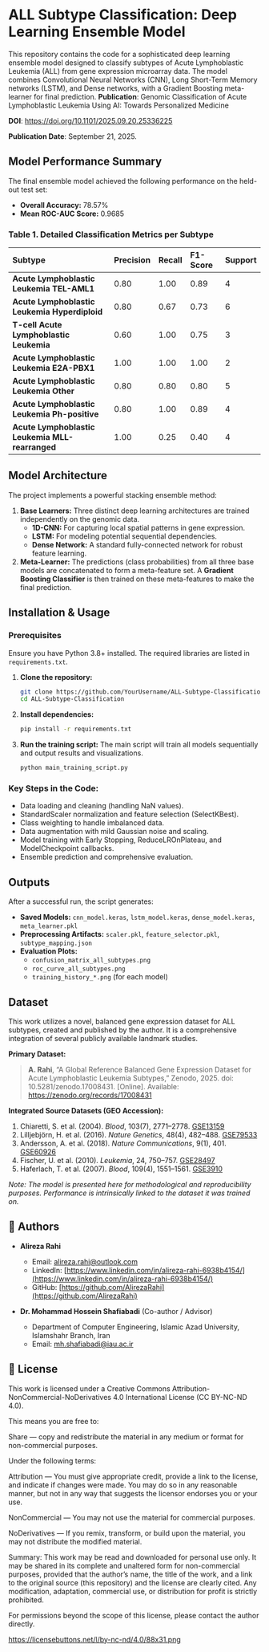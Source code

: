 # ALL Subtype Classification: Deep Learning Ensemble Model

This repository contains the code for a sophisticated deep learning ensemble model designed to classify subtypes of Acute Lymphoblastic Leukemia (ALL) from gene expression microarray data. The model combines Convolutional Neural Networks (CNN), Long Short-Term Memory networks (LSTM), and Dense networks, with a Gradient Boosting meta-learner for final prediction.
**Publication**: Genomic Classification of Acute Lymphoblastic Leukemia Using AI: Towards Personalized Medicine


**DOI**: https://doi.org/10.1101/2025.09.20.25336225


**Publication Date**: September 21, 2025.

##  Model Performance Summary

The final ensemble model achieved the following performance on the held-out test set:

- **Overall Accuracy:** 78.57%
- **Mean ROC-AUC Score:** 0.9685

### Table 1. Detailed Classification Metrics per Subtype

| Subtype | Precision | Recall | F1-Score | Support |
| :--- | :--- | :--- | :--- | :--- |
| **Acute Lymphoblastic Leukemia TEL-AML1** | 0.80 | 1.00 | 0.89 | 4 |
| **Acute Lymphoblastic Leukemia Hyperdiploid** | 0.80 | 0.67 | 0.73 | 6 |
| **T-cell Acute Lymphoblastic Leukemia** | 0.60 | 1.00 | 0.75 | 3 |
| **Acute Lymphoblastic Leukemia E2A-PBX1** | 1.00 | 1.00 | 1.00 | 2 |
| **Acute Lymphoblastic Leukemia Other** | 0.80 | 0.80 | 0.80 | 5 |
| **Acute Lymphoblastic Leukemia Ph-positive** | 0.80 | 1.00 | 0.89 | 4 |
| **Acute Lymphoblastic Leukemia MLL-rearranged** | 1.00 | 0.25 | 0.40 | 4 |

##  Model Architecture

The project implements a powerful stacking ensemble method:
1. **Base Learners:** Three distinct deep learning architectures are trained independently on the genomic data.
   - **1D-CNN:** For capturing local spatial patterns in gene expression.
   - **LSTM:** For modeling potential sequential dependencies.
   - **Dense Network:** A standard fully-connected network for robust feature learning.
2. **Meta-Learner:** The predictions (class probabilities) from all three base models are concatenated to form a meta-feature set. A **Gradient Boosting Classifier** is then trained on these meta-features to make the final prediction.

##  Installation & Usage

### Prerequisites
Ensure you have Python 3.8+ installed. The required libraries are listed in `requirements.txt`.

1. **Clone the repository:**
   ```bash
   git clone https://github.com/YourUsername/ALL-Subtype-Classification.git
   cd ALL-Subtype-Classification
   ```

2. **Install dependencies:**
   ```bash
   pip install -r requirements.txt
   ```

3. **Run the training script:**
   The main script will train all models sequentially and output results and visualizations.
   ```bash
   python main_training_script.py
   ```

### Key Steps in the Code:
- Data loading and cleaning (handling NaN values).
- StandardScaler normalization and feature selection (SelectKBest).
- Class weighting to handle imbalanced data.
- Data augmentation with mild Gaussian noise and scaling.
- Model training with Early Stopping, ReduceLROnPlateau, and ModelCheckpoint callbacks.
- Ensemble prediction and comprehensive evaluation.

##  Outputs

After a successful run, the script generates:
- **Saved Models:** `cnn_model.keras`, `lstm_model.keras`, `dense_model.keras`, `meta_learner.pkl`
- **Preprocessing Artifacts:** `scaler.pkl`, `feature_selector.pkl`, `subtype_mapping.json`
- **Evaluation Plots:**
  - `confusion_matrix_all_subtypes.png`
  - `roc_curve_all_subtypes.png`
  - `training_history_*.png` (for each model)

##  Dataset

This work utilizes a novel, balanced gene expression dataset for ALL subtypes, created and published by the author. It is a comprehensive integration of several publicly available landmark studies.

**Primary Dataset:**
> **A. Rahi**, “A Global Reference Balanced Gene Expression Dataset for Acute Lymphoblastic Leukemia Subtypes,” Zenodo, 2025. doi: 10.5281/zenodo.17008431. [Online]. Available: https://zenodo.org/records/17008431

**Integrated Source Datasets (GEO Accession):**
1.  Chiaretti, S. et al. (2004). *Blood*, 103(7), 2771–2778. [GSE13159](https://www.ncbi.nlm.nih.gov/geo/query/acc.cgi?acc=GSE13159)
2.  Lilljebjörn, H. et al. (2016). *Nature Genetics*, 48(4), 482–488. [GSE79533](https://www.ncbi.nlm.nih.gov/geo/query/acc.cgi?acc=GSE79533)
3.  Andersson, A. et al. (2018). *Nature Communications*, 9(1), 401. [GSE60926](https://www.ncbi.nlm.nih.gov/geo/query/acc.cgi?acc=GSE60926)
4.  Fischer, U. et al. (2010). *Leukemia*, 24, 750–757. [GSE28497](https://www.ncbi.nlm.nih.gov/geo/query/acc.cgi?acc=GSE28497)
5.  Haferlach, T. et al. (2007). *Blood*, 109(4), 1551–1561. [GSE3910](https://www.ncbi.nlm.nih.gov/geo/query/acc.cgi?acc=GSE3910)

*Note: The model is presented here for methodological and reproducibility purposes. Performance is intrinsically linked to the dataset it was trained on.*

## 👥 Authors

- **Alireza Rahi**
    - Email: [alireza.rahi@outlook.com](alireza.rahi@outlook.com)
    - LinkedIn: [https://www.linkedin.com/in/alireza-rahi-6938b4154/](https://www.linkedin.com/in/alireza-rahi-6938b4154/)
    - GitHub: [https://github.com/AlirezaRahi](https://github.com/AlirezaRahi)

- **Dr. Mohammad Hossein Shafiabadi** (Co-author / Advisor)
    - Department of Computer Engineering, Islamic Azad University, Islamshahr Branch, Iran
    - Email: [mh.shafiabadi@iau.ac.ir](mh.shafiabadi@iau.ac.ir)

## 📜 License

This work is licensed under a Creative Commons Attribution-NonCommercial-NoDerivatives 4.0 International License (CC BY-NC-ND 4.0).

This means you are free to:

Share — copy and redistribute the material in any medium or format for non-commercial purposes.

Under the following terms:

Attribution — You must give appropriate credit, provide a link to the license, and indicate if changes were made. You may do so in any reasonable manner, but not in any way that suggests the licensor endorses you or your use.

NonCommercial — You may not use the material for commercial purposes.

NoDerivatives — If you remix, transform, or build upon the material, you may not distribute the modified material.

Summary: This work may be read and downloaded for personal use only. It may be shared in its complete and unaltered form for non-commercial purposes, provided that the author’s name, the title of the work, and a link to the original source (this repository) and the license are clearly cited. Any modification, adaptation, commercial use, or distribution for profit is strictly prohibited.

For permissions beyond the scope of this license, please contact the author directly.

https://licensebuttons.net/l/by-nc-nd/4.0/88x31.png

